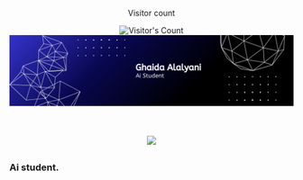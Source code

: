 <div align="center"> 
  <p>Visitor count</p>
  <img src="https://profile-counter.glitch.me/GhaidaAlalyani/GhaidaAlalyani/count.svg" alt="Visitor's Count" />
</div>

<img src="https://github.com/GhaidaAlalyani/GhaidaAlalyani/blob/main/GithupBanner.png" alt="Banner of a developer sitting in front of a desk">


<h1 align="center">
    <img src="https://readme-typing-svg.herokuapp.com/?font=Inter&size=48&center=true&vCenter=true&width=500&height=70&color=F0FFFF&duration=4000&lines=Hello+World!+👋;+I'm+Ghaida+Alalyani!;" />
</h1>


### Ai student.
